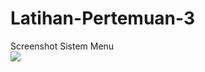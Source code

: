 # Latihan-Pertemuan-3
Screenshot Sistem Menu <br>
<img src="https://i.ibb.co/GT0XGSK/Membuat-Sistem-Menu-dengan-Bootstrap-1.jpg">
